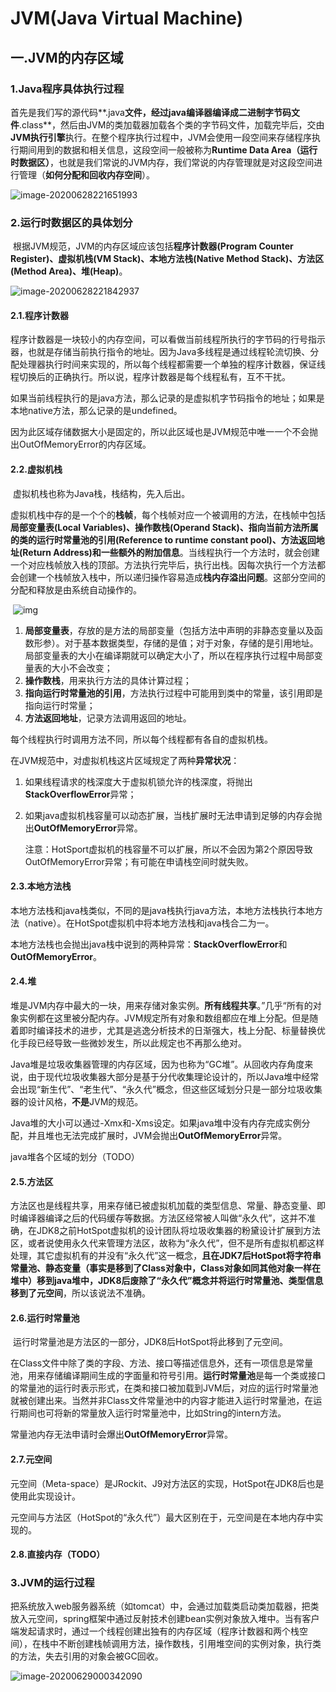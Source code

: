 # JVM(Java Virtual Machine)

## 一.JVM的内存区域

### 1.Java程序具体执行过程

​	首先是我们写的源代码**.java**文件，经过java编译器编译成二进制字节码文件**.class**，然后由JVM的类加载器加载各个类的字节码文件，加载完毕后，交由**JVM执行引擎**执行。在整个程序执行过程中，JVM会使用一段空间来存储程序执行期间用到的数据和相关信息，这段空间一般被称为**Runtime Data Area（运行时数据区）**，也就是我们常说的JVM内存，我们常说的内存管理就是对这段空间进行管理（**如何分配和回收内存空间**）。

![image-20200628221651993](jvm.assets/image-20200628221651993.png)

### 2.运行时数据区的具体划分

​	根据JVM规范，JVM的内存区域应该包括**程序计数器(Program Counter Register)、虚拟机栈(VM Stack)、本地方法栈(Native Method Stack)、方法区(Method Area)、堆(Heap)**。

![image-20200628221842937](jvm.assets/image-20200628221842937.png)

#### 2.1.程序计数器

​	程序计数器是一块较小的内存空间，可以看做当前线程所执行的字节码的行号指示器，也就是存储当前执行指令的地址。因为Java多线程是通过线程轮流切换、分配处理器执行时间来实现的，所以每个线程都需要一个单独的程序计数器，保证线程切换后的正确执行。所以说，程序计数器是每个线程私有，互不干扰。

​	如果当前线程执行的是java方法，那么记录的是虚拟机字节码指令的地址；如果是本地native方法，那么记录的是undefined。

​	因为此区域存储数据大小是固定的，所以此区域也是JVM规范中唯一一个不会抛出OutOfMemoryError的内存区域。

#### 2.2.虚拟机栈

​	虚拟机栈也称为Java栈，栈结构，先入后出。

​	虚拟机栈中存的是一个个的**栈帧**，每个栈帧对应一个被调用的方法，在栈帧中包括**局部变量表(Local Variables)、操作数栈(Operand Stack)、指向当前方法所属的类的运行时常量池的引用(Reference to runtime constant pool)、方法返回地址(Return Address)和一些额外的附加信息**。当线程执行一个方法时，就会创建一个对应栈帧放入栈的顶部。方法执行完毕后，执行出栈。因每次执行一个方法都会创建一个栈帧放入栈中，所以递归操作容易造成**栈内存溢出问题**。这部分空间的分配和释放是由系统自动操作的。

​	![img](https://images0.cnblogs.com/i/288799/201405/291429030562182.jpg)

1. **局部变量表**，存放的是方法的局部变量（包括方法中声明的非静态变量以及函数形参）。对于基本数据类型，存储的是值；对于对象，存储的是引用地址。局部变量表的大小在编译期就可以确定大小了，所以在程序执行过程中局部变量表的大小不会改变；
2. **操作数栈**，用来执行方法的具体计算过程；
3. **指向运行时常量池的引用**，方法执行过程中可能用到类中的常量，该引用即是指向运行时常量；
4. **方法返回地址**，记录方法调用返回的地址。

每个线程执行时调用方法不同，所以每个线程都有各自的虚拟机栈。

在JVM规范中，对虚拟机栈这片区域规定了两种**异常状况**：

1. 如果线程请求的栈深度大于虚拟机锁允许的栈深度，将抛出**StackOverflowError**异常；

2. 如果java虚拟机栈容量可以动态扩展，当栈扩展时无法申请到足够的内存会抛出**OutOfMemoryError**异常。

   注意：HotSport虚拟机的栈容量不可以扩展，所以不会因为第2个原因导致OutOfMemoryError异常；有可能在申请栈空间时就失败。

#### 2.3.本地方法栈

​	本地方法栈和java栈类似，不同的是java栈执行java方法，本地方法栈执行本地方法（native）。在HotSpot虚拟机中将本地方法栈和java栈合二为一。

​	本地方法栈也会抛出java栈中说到的两种异常：**StackOverflowError**和**OutOfMemoryError**。

#### 2.4.堆

​	堆是JVM内存中最大的一块，用来存储对象实例。**所有线程共享**。”几乎“所有的对象实例都在这里被分配内存。JVM规定所有对象和数组都应在堆上分配。但是随着即时编译技术的进步，尤其是逃逸分析技术的日渐强大，栈上分配、标量替换优化手段已经导致一些微妙发生，所以此规定也不再那么绝对。

​	Java堆是垃圾收集器管理的内存区域，因为也称为“GC堆”。从回收内存角度来说，由于现代垃圾收集器大部分是基于分代收集理论设计的，所以Java堆中经常会出现“新生代”、“老生代”、“永久代”概念，但这些区域划分只是一部分垃圾收集器的设计风格，**不是**JVM的规范。

​	Java堆的大小可以通过-Xmx和-Xms设定。如果java堆中没有内存完成实例分配，并且堆也无法完成扩展时，JVM会抛出**OutOfMemoryError**异常。

java堆各个区域的划分（TODO）

#### 2.5.方法区

​	方法区也是线程共享，用来存储已被虚拟机加载的类型信息、常量、静态变量、即时编译器编译之后的代码缓存等数据。方法区经常被人叫做“永久代”，这并不准确，在JDK8之前HotSpot虚拟机的设计团队将垃圾收集器的粉黛设计扩展到方法区，或者说使用永久代来管理方法区，故称为“永久代”，但不是所有虚拟机都这样处理，其它虚拟机有的并没有“永久代”这一概念，**且在JDK7后HotSpot将字符串常量池、静态变量（事实是移到了Class对象中，Class对象如同其他对象一样在堆中）移到java堆中，JDK8后废除了“永久代”概念并将运行时常量池、类型信息移到了元空间**，所以该说法不准确。

#### 2.6.运行时常量池

​	运行时常量池是方法区的一部分，JDK8后HotSpot将此移到了元空间。

​	在Class文件中除了类的字段、方法、接口等描述信息外，还有一项信息是常量池，用来存储编译期间生成的字面量和符号引用。**运行时常量池**是每一个类或接口的常量池的运行时表示形式，在类和接口被加载到JVM后，对应的运行时常量池就被创建出来。当然并非Class文件常量池中的内容才能进入运行时常量池，在运行期间也可将新的常量放入运行时常量池中，比如String的intern方法。

​	常量池内存无法申请时会爆出**OutOfMemoryError**异常。

#### 2.7.元空间

​	元空间（Meta-space）是JRockit、J9对方法区的实现，HotSpot在JDK8后也是使用此实现设计。

​	元空间与方法区（HotSpot的“永久代”）最大区别在于，元空间是在本地内存中实现的。

#### 2.8.直接内存（TODO）

### 3.JVM的运行过程

​	把系统放入web服务器系统（如tomcat）中，会通过加载类启动类加载器，把类放入元空间，spring框架中通过反射技术创建bean实例对象放入堆中。当有客户端发起请求时，通过一个线程创建出独有的内存区域（程序计数器和两个栈空间），在栈中不断创建栈帧调用方法，操作数栈，引用堆空间的实例对象，执行类的方法，失去引用的对象会被GC回收。

![image-20200629000342090](jvm.assets/image-20200629000342090.png)